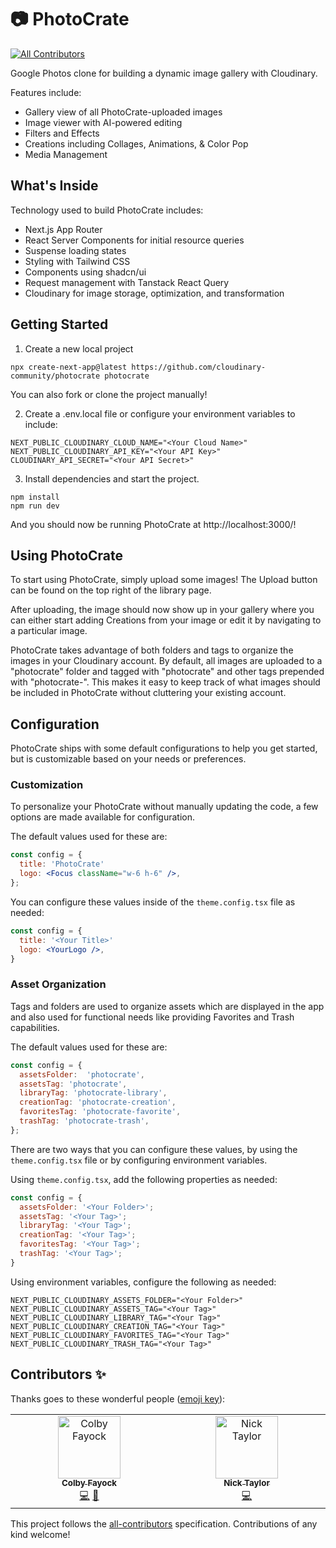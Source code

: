 # 📷 PhotoCrate
<!-- ALL-CONTRIBUTORS-BADGE:START - Do not remove or modify this section -->
[![All Contributors](https://img.shields.io/badge/all_contributors-2-orange.svg?style=flat-square)](#contributors-)
<!-- ALL-CONTRIBUTORS-BADGE:END -->

Google Photos clone for building a dynamic image gallery with Cloudinary.

Features include:
* Gallery view of all PhotoCrate-uploaded images
* Image viewer with AI-powered editing
* Filters and Effects
* Creations including Collages, Animations, & Color Pop
* Media Management

## What's Inside

Technology used to build PhotoCrate includes:

* Next.js App Router
* React Server Components for initial resource queries
* Suspense loading states
* Styling with Tailwind CSS
* Components using shadcn/ui
* Request management with Tanstack React Query
* Cloudinary for image storage, optimization, and transformation

## Getting Started

1. Create a new local project

```
npx create-next-app@latest https://github.com/cloudinary-community/photocrate photocrate
```

You can also fork or clone the project manually!

2. Create a .env.local file or configure your environment variables to include:

```
NEXT_PUBLIC_CLOUDINARY_CLOUD_NAME="<Your Cloud Name>"
NEXT_PUBLIC_CLOUDINARY_API_KEY="<Your API Key>"
CLOUDINARY_API_SECRET="<Your API Secret>"
```

3. Install dependencies and start the project.

```
npm install
npm run dev
```

And you should now be running PhotoCrate at http://localhost:3000/!

## Using PhotoCrate

To start using PhotoCrate, simply upload some images! The Upload button can be found on the top right of the library page.

After uploading, the image should now show up in your gallery where you can either start adding Creations from your image or edit it by navigating to a particular image.

PhotoCrate takes advantage of both folders and tags to organize the images in your Cloudinary account. By default, all images are uploaded to a "photocrate" folder and tagged with "photocrate" and other tags prepended with "photocrate-". This makes it easy to keep track of what images should be included in PhotoCrate without cluttering your existing account. 

## Configuration

PhotoCrate ships with some default configurations to help you get started, but is
customizable based on your needs or preferences.

### Customization

To personalize your PhotoCrate without manually updating the code, a few options
are made available for configuration.

The default values used for these are:

```jsx
const config = {
  title: 'PhotoCrate'
  logo: <Focus className="w-6 h-6" />,
};
```

You can configure these values inside of the `theme.config.tsx` file as needed:

```jsx
const config = {
  title: '<Your Title>'
  logo: <YourLogo />,
}
```

### Asset Organization

Tags and folders are used to organize assets which are displayed in the app and
also used for functional needs like providing Favorites and Trash capabilities.

The default values used for these are:

```jsx
const config = {
  assetsFolder:  'photocrate',
  assetsTag: 'photocrate',
  libraryTag: 'photocrate-library',
  creationTag: 'photocrate-creation',
  favoritesTag: 'photocrate-favorite',
  trashTag: 'photocrate-trash',
};
```

There are two ways that you can configure these values, by using the `theme.config.tsx` file
or by configuring environment variables.

Using `theme.config.tsx`, add the following properties as needed:

```jsx
const config = {
  assetsFolder: '<Your Folder>';
  assetsTag: '<Your Tag>';
  libraryTag: '<Your Tag>';
  creationTag: '<Your Tag>';
  favoritesTag: '<Your Tag>';
  trashTag: '<Your Tag>';
}
```

Using environment variables, configure the following as needed:

```shell
NEXT_PUBLIC_CLOUDINARY_ASSETS_FOLDER="<Your Folder>"
NEXT_PUBLIC_CLOUDINARY_ASSETS_TAG="<Your Tag>"
NEXT_PUBLIC_CLOUDINARY_LIBRARY_TAG="<Your Tag>"
NEXT_PUBLIC_CLOUDINARY_CREATION_TAG="<Your Tag>"
NEXT_PUBLIC_CLOUDINARY_FAVORITES_TAG="<Your Tag>"
NEXT_PUBLIC_CLOUDINARY_TRASH_TAG="<Your Tag>"
```

## Contributors ✨

Thanks goes to these wonderful people ([emoji key](https://allcontributors.org/docs/en/emoji-key)):

<!-- ALL-CONTRIBUTORS-LIST:START - Do not remove or modify this section -->
<!-- prettier-ignore-start -->
<!-- markdownlint-disable -->
<table>
  <tbody>
    <tr>
      <td align="center" valign="top" width="14.28%"><a href="https://colbyfayock.com/newsletter"><img src="https://avatars.githubusercontent.com/u/1045274?v=4?s=100" width="100px;" alt="Colby Fayock"/><br /><sub><b>Colby Fayock</b></sub></a><br /><a href="https://github.com/cloudinary-community/photocrate/commits?author=colbyfayock" title="Code">💻</a> <a href="https://github.com/cloudinary-community/photocrate/commits?author=colbyfayock" title="Documentation">📖</a></td>
      <td align="center" valign="top" width="14.28%"><a href="https://nickyt.co"><img src="https://avatars.githubusercontent.com/u/833231?v=4?s=100" width="100px;" alt="Nick Taylor"/><br /><sub><b>Nick Taylor</b></sub></a><br /><a href="https://github.com/cloudinary-community/photocrate/commits?author=nickytonline" title="Code">💻</a></td>
    </tr>
  </tbody>
</table>

<!-- markdownlint-restore -->
<!-- prettier-ignore-end -->

<!-- ALL-CONTRIBUTORS-LIST:END -->

This project follows the [all-contributors](https://github.com/all-contributors/all-contributors) specification. Contributions of any kind welcome!